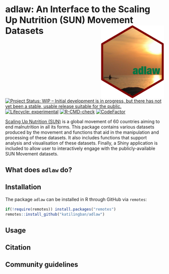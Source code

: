 
<!-- README.md is generated from README.Rmd. Please edit that file -->

# adlaw: An Interface to the Scaling Up Nutrition (SUN) Movement Datasets <img src="man/figures/logo.png" align="right" width="200" />

<!-- badges: start -->

[![Project Status: WIP – Initial development is in progress, but there
has not yet been a stable, usable release suitable for the
public.](https://www.repostatus.org/badges/latest/wip.svg)](https://www.repostatus.org/#wip)
[![Lifecycle:
experimental](https://img.shields.io/badge/lifecycle-experimental-orange.svg)](https://www.tidyverse.org/lifecycle/#experimental)
[![R-CMD-check](https://github.com/katilingban/adlaw/actions/workflows/R-CMD-check.yaml/badge.svg)](https://github.com/katilingban/adlaw/actions/workflows/R-CMD-check.yaml)
[![CodeFactor](https://www.codefactor.io/repository/github/katilingban/adlaw/badge)](https://www.codefactor.io/repository/github/katilingban/adlaw)
<!-- badges: end -->

[Scaling Up Nutrition (SUN)](http://scalingupnutrition.org) is a global
movement of 60 countries aiming to end malnutrition in all its forms.
This package contains various datasets produced by the movement and
functions that aid in the manipulation and processing of these datasets.
It also includes functions that support analysis and visualisation of
these datasets. Finally, a Shiny application is included to allow user
to interactively engage with the publicly-available SUN Movement
datasets.

## What does `adlaw` do?

## Installation

The package `adlaw` can be installed in R through GitHub via `remotes`:

``` r
if(!require(remotes)) install.packages("remotes")
remotes::install_github("katilingban/adlaw")
```

## Usage

## Citation

## Community guidelines
